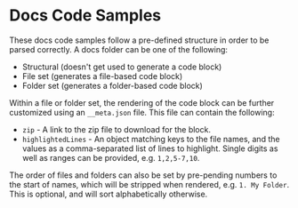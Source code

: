 # Docs Code Samples

These docs code samples follow a pre-defined structure in order to be parsed correctly. A docs folder can be one of the following:

- Structural (doesn't get used to generate a code block)
- File set (generates a file-based code block)
- Folder set (generates a folder-based code block)

Within a file or folder set, the rendering of the code block can be further customized using an `__meta.json` file. This file can contain the following:

- `zip` - A link to the zip file to download for the block.
- `highlightedLines` - An object matching keys to the file names, and the values as a comma-separated list of lines to highlight. Single digits as well as ranges can be provided, e.g. `1,2,5-7,10`.

The order of files and folders can also be set by pre-pending numbers to the start of names, which will be stripped when rendered, e.g. `1. My Folder`. This is optional, and will sort alphabetically otherwise.